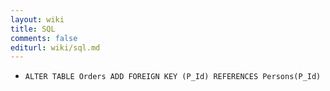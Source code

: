 ```yaml
---
layout: wiki
title: SQL
comments: false
editurl: wiki/sql.md
---
```


* `ALTER TABLE Orders ADD FOREIGN KEY (P_Id) REFERENCES Persons(P_Id)`
